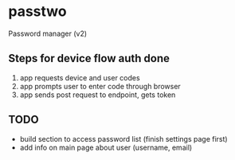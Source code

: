 # passtwo

Password manager (v2)


## Steps for device flow auth **done**
1. app requests device and user codes 
2. app prompts user to enter code through browser
3. app sends post request to endpoint, gets token



## TODO
- build section to access password list (finish settings page first)
- add info on main page about user (username, email)
